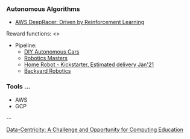 ### Autonomous Algorithms

* [AWS DeepRacer: Driven by Reinforcement Learning](https://www.aws.training/Details/eLearning?id=32143)

Reward functions: <>

* Pipeline:
  * [DIY Autonomous Cars](https://diyrobocars.com/)
  * [Robotics Masters](https://www.roboticsmasters.co/)
  * [Home Robot - Kickstarter, Estimated delivery Jan'21](https://ximpatico.com/)
  * [Backyard Robotics](https://backyardrobotics.eu/)

### Tools ...

* AWS
* GCP

--

[Data-Centricity: A Challenge and Opportunity for Computing Education](https://cs.brown.edu/~sk/Publications/Papers/Published/kf-data-centric/paper.pdf)
